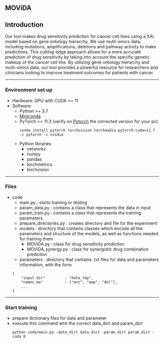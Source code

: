 ## MOViDA

## Introduction
Our tool makes drug sensitivity prediction for cancer cell lines using a XAI model based on gene ontology hierarchy. We use multi-omics data, including mutations, amplifications, deletions and pathway activity to make predictions. This cutting-edge approach allows for a more accurate prediction of drug sensitivity by taking into account the specific genetic makeup of the cancer cell line. By utilizing gene ontology hierarchy and multi-omics data, our tool provides a powerful resource for researchers and clinicians looking to improve treatment outcomes for patients with cancer.


---------

### Environment set up

* Hardware: GPU with CUDA >= 11
* Software:
    * Python >= 3.7
    * [Miniconda](https://docs.conda.io/en/latest/miniconda.html)
    * PyTorch >= 11.3 (verify on [Pytorch](https://pytorch.org/get-started/locally/) the corrected version for your pc)
        ```angular2
        conda install pytorch torchvision torchaudio pytorch-cuda=11.7 -c pytorch -c nvidia
        ```
    * Python libraries
         * networkx
         * numpy
         * pandas
         * torchmetrics
         * torchvision



---------

### Files

* code
   * main.py : starts training or testing
   * param_data.py : contains a class that represents the data in input 
   * param_train.py : contains a class that represents the training parameters
   * prepare_directories.py : creates directory and file for the experiment
   * models : directory that contains classes which encode all the parameters and structure of the models, as well as functions needed for training them
      * MOViDA.py : class for drug sensitivity prediction
      * MOViDA_synergy.py : class for synergistic drug combination prediction
   * parameters : directory that contains .txt files for data and parameters information, with the form
   ```
   {
       "input_dir"         : "data_tmp", 
       "names_mo"          : ["mut", "amp", "del"], 
       ...
   }
   ```



---------

### Start training
* prepare dictionary files for data and parameter
* execute this command whit the correct data_dict and param_dict
   ```
   python code/main.py -data_dict data_dict -param_dict param_dict -cuda 0
   ```

